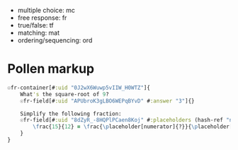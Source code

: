- multiple choice: mc
- free response: fr
- true/false: tf
- matching: mat
- ordering/sequencing: ord



# Pollen markup

```clojure
☉fr-container[#:uid "0J2wX6Wuwp5vIIW_H0WTZ"]{
    What's the square-root of 9?
    ☉fr-field[#:uid "APUbroK3gLBO6WEPqBYvD" #:answer "3"]{}

    Simplify the following fraction:
    ☉fr-field[#:uid "8dZyR_-8HQPlPCaen8Koj" #:placeholders (hash-ref "numerator" "5" "denominator" "4")]{
        \frac{15}{12} = \frac{\placeholder[numerator]{?}}{\placeholder[denominator]{?}}
    }
}
```
